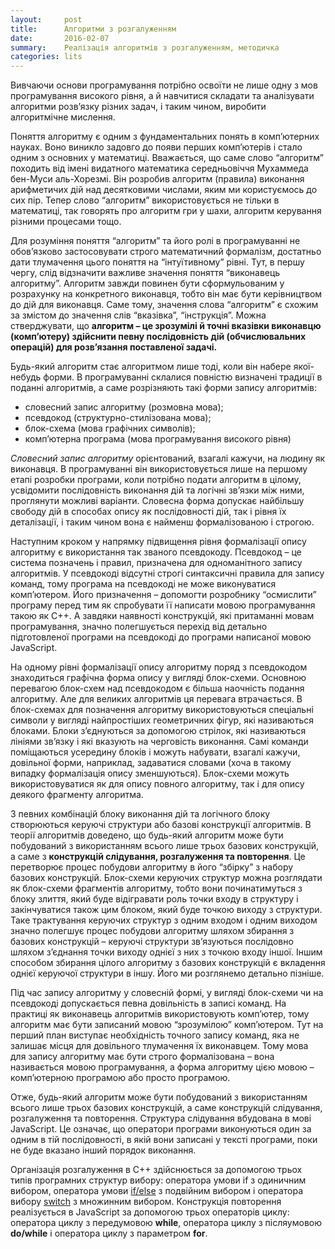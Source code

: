 ```yaml
---
layout:     post
title:      Алгоритми з розгалуженням
date:       2016-02-07
summary:    Реалізація алгоритмів з розгалуженням, методичка
categories: lits
---
```


Вивчаючи основи програмування потрібно освоїти не лише одну з мов програмування високого рівня, а й навчитися складати та аналізувати алгоритми розв’язку різних задач, і таким чином, виробити алгоритмічне мислення.

Поняття алгоритму є одним з фундаментальних понять в комп’ютерних науках. Воно виникло задовго до появи перших комп’ютерів і стало одним з основних у математиці. Вважається, що саме слово “алгоритм” походить від імені видатного математика середньовіччя Мухаммеда бен-Муси аль-Хорезмі. Він розробив алгоритм (правила) виконання арифметичих дій над десятковими числами, яким ми користуємось до сих пір. Тепер слово “алгоритм” використовується не тільки в математиці, так говорять про алгоритм гри у шахи, алгоритм керування різними процесами тощо.

Для розуміння поняття “алгоритм” та його ролі в програмуванні не обов’язково застосовувати строго математичний формалізм, достатньо дати тлумачення цього поняття на “інтуїтивному” рівні. Тут, в першу чергу, слід відзначити важливе значення поняття “виконавець алгоритму”. Алгоритм завжди повинен бути сформульованим у розрахунку на конкретного виконавця, тобто він має бути керівництвом до дій для виконавця. Саме тому, значення слова “алгоритм” є схожим за змістом до значення слів “вказівка”, “інструкція”. Можна стверджувати, що __алгоритм – це зрозумілі й точні вказівки виконавцю (комп’ютеру) здійснити певну послідовність дій (обчислювальних операцій) для розв’язання поставленої задачі.__

Будь-який алгоритм стає алгоритмом лише тоді, коли він набере якої-небудь форми. В програмуванні склалися повністю визначені традиції в поданні алгоритмів, а саме розрізняють такі форми запису алгоритмів:

- словесний запис алгоритму (розмовна мова);
- псевдокод (структурно-стилізована мова);
- блок-схема (мова графічних символів);
- комп’ютерна програма (мова програмування високого рівня)

 *Словесний запис алгоритму* орієнтований, взагалі кажучи, на людину як виконавця. В програмуванні він використовується лише на першому етапі розробки програми, коли потрібно подати алгоритм в цілому, усвідомити послідовність виконання дій та логічні зв’язки між ними, проглянути можливі варіанти. Словесна форма допускає найбільшу свободу дій в способах опису як послідовності дій, так і рівня їх деталізації, і таким чином вона є найменш формалізованою і строгою.

Наступним кроком у напрямку підвищення рівня формалізації опису алгоритму є використання так званого псевдокоду. Псевдокод – це система позначень і правил, призначена для одноманітного запису алгоритмів. У псевдокоді відсутні строгі синтаксичні правила для запису команд, тому програма на псевдокоді не може виконуватися комп’ютером. Його призначення – допомогти розробнику “осмислити” програму перед тим як спробувати її написати мовою програмування такою як С++. А завдяки наявності конструкцій, які притаманні мовам програмування, значно полегшується перехід від детально підготовленої програми на псевдокоді до програми написаної мовою JavaScript.

На одному рівні формалізації опису алгоритму поряд з псевдокодом знаходиться графічна форма опису у вигляді блок-схеми. Основною перевагою блок-схем над псевдокодом є більша наочність подання алгоритму. Але для великих алгоритмів ця перевага втрачається. В блок-схемах для позначення алгоритму використовуються спеціальні символи у вигляді найпрос­тіших геометричних фігур, які називаються блоками. Блоки з’єднуються за допомогою стрілок, які називаються лініями зв’язку і які вказують на черговість виконання. Самі команди поміщаються усередину блоків і можуть набувати, взагалі кажучи, довільної форми, наприклад, задаватися словами (хоча в такому випадку формалізація опису зменшуються). Блок-схеми можуть використовуватися як для опису повного алгоритму, так і для опису деякого фрагменту алгоритма.

З певних комбінацій блоку виконання дій та логічного блоку створюються керуючі структури або базові конструкції алгоритмів. В теорії алгоритмів доведено, що будь-який алгоритм може бути побудований з використанням всього лише трьох базових конструкцій, а саме з **конструкцій слідування, розгалуження та повторення**. Це перетворює процес побудови алгоритму в його “збірку” з набору базових конструкцій. Блок-схеми керуючих структур можна розглядати як блок-схеми фрагментів алгоритму, тобто вони починатимуться з блоку злиття, який буде відігравати роль точки входу в структуру і закінчуватися також цим блоком, який буде точкою виходу з структури. Таке трактування керуючих структур з одним входом і одним виходом значно полегшує процес побудови алгоритму шляхом збирання з базових конструкцій – керуючі структури зв’язуються послідовно шляхом з’єднання точки виходу однієї з них з точкою входу іншої. Іншим способом збирання цілого алгоритму з базових конструкцій є вкладення однієї керуючої структури в іншу. Його ми розглянемо детально пізніше.

Під час запису алгоритму у словесній формі, у вигляді блок-схеми чи на псевдокоді допускається певна довільність в записі команд. На практиці як виконавець алгоритмів використовують комп’ютер, тому алгоритм має бути записаний мовою “зрозумілою” комп’ютером. Тут на перший план виступає необхідність точного запису команд, яка не залишає місця для довільного тлумачення їх виконавцем. Тому мова для запису алгоритму має бути строго формалізована – вона називається мовою програмування, а форма алгоритму цією мовою – комп’ютерною програмою або просто програмою.

Отже, будь-який алгоритм може бути побудований з використанням всього лише трьох базових конструкцій, а саме конструкцій слідування, розгалуження та повторення. Структура слідування вбудована в мові JavaScript. Це означає, що оператори програми виконуються один за одним в тій послідовності, в якій вони записані у тексті програми, поки не буде вказано інший порядок виконання.

Організація розгалуження в С++ здійснюється за допомогою трьох типів програмних структур вибору: оператора умови if з одиничним вибором, оператора умови <a href="http://www.w3schools.com/js/js_if_else.asp">if/else</a> з подвійним вибором і оператора вибору <a href="http://www.w3schools.com/js/js_switch.asp">switch</a> з множинним вибором. Конструкція повторення реалізується в JavaScript за допомогою трьох операторів циклу: оператора циклу з передумовою **while**, оператора циклу з післяумовою **do/while** і оператора циклу з параметром **for**.  

